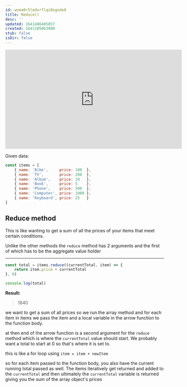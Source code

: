 ```yaml
---
id: wvma0r5ledxrflqi0ognde8
title: Reduce()
desc: ''
updated: 1641406485057
created: 1641105063908
stub: false
isDir: false
---
```



<center>
	<iframe width="560" height="315" src="https://www.youtube.com/embed/R8rmfD9Y5-c" frameborder="0" allow="accelerometer; autoplay; encrypted-media; gyroscope; picture-in-picture" allowfullscreen></iframe>
</center>

Given data:

```javascript
const items = [
    { name: 'Bike',     price: 100  },
    { name: 'TV',       price: 200  },
    { name: 'Album',    price: 10   },
    { name: 'Book',     price: 5    },
    { name: 'Phone',    price: 500  },
    { name: 'Computer', price: 1000 },
    { name: 'Keyboard', price: 25   }
]
```

## Reduce method

This is like wanting to get a sum of all the prices of your items that meet certain conditions.

Unlike the other methods the `reduce` method has 2 arguments and the first of which has to be the aggregate value holder

---

```javascript
const total = items.reduce((currentTotal, item) => {
    return item.price + currentTotal
}, 0)

console.log(total)
```

**Result:**

> 1840

we want to get a sum of all prices so we run the array method and  for each item in items we pass the item and a local variable in the arrow function to the function body.

at then end of the arrow function is a second argument for the `reduce` method which is where the `currentTotal` value should start. We probably want a total to start at 0 so that's where it is set to.

this is like a for loop using `item = item + newItem` 

so for each item passed to the function body, you also have the current running total passed as well. The items iteratively get returned and added to the `currentTotal` and then ultimately the `currentTotal` variable is returned giving you the sum of the array object's prices

